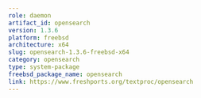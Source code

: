 ```yaml
---
role: daemon
artifact_id: opensearch
version: 1.3.6
platform: freebsd
architecture: x64
slug: opensearch-1.3.6-freebsd-x64
category: opensearch
type: system-package
freebsd_package_name: opensearch
link: https://www.freshports.org/textproc/opensearch
---
```


